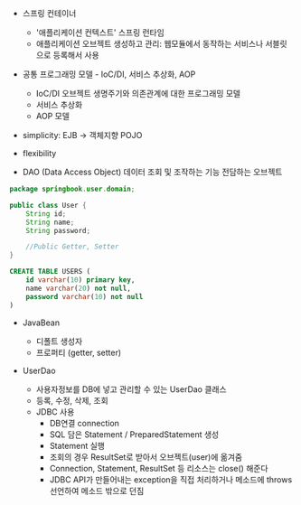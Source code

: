 
- 스프링 컨테이너
	- '애플리케이션 컨텍스트' 스프링 런타임
	- 애플리케이션 오브젝트 생성하고 관리: 웹모듈에서 동작하는 서비스나 서블릿으로 등록해서 사용
- 공통 프로그래밍 모델 - IoC/DI, 서비스 추상화, AOP
	- IoC/DI 오브젝트 생명주기와 의존관계에 대한 프로그래밍 모델
	- 서비스 추상화
	- AOP 모델
- simplicity: EJB -> 객체지향 POJO
- flexibility

- DAO (Data Access Object) 데이터 조회 및 조작하는 기능 전담하는 오브젝트

```java
package springbook.user.domain;

public class User {
	String id;
	String name;
	String password;

	//Public Getter, Setter
}
```
```sql
CREATE TABLE USERS (
	id varchar(10) primary key,
	name varchar(20) not null,
	password varchar(10) not null
)
```

- JavaBean
  - 디폴트 생성자
  - 프로퍼티 (getter, setter)

- UserDao 
  - 사용자정보를 DB에 넣고 관리할 수 있는 UserDao 클래스
  - 등록, 수정, 삭제, 조회
  - JDBC 사용
    - DB연결 connection
    - SQL 담은 Statement / PreparedStatement 생성
    - Statement 실행
    - 조회의 경우 ResultSet로 받아서 오브젝트(user)에 옮겨줌
    - Connection, Statement, ResultSet 등 리소스는 close() 해준다
    - JDBC API가 만들어내는 exception을 직접 처리하거나 메소드에 throws 선언하여 메소드 밖으로 던짐

```java

```



